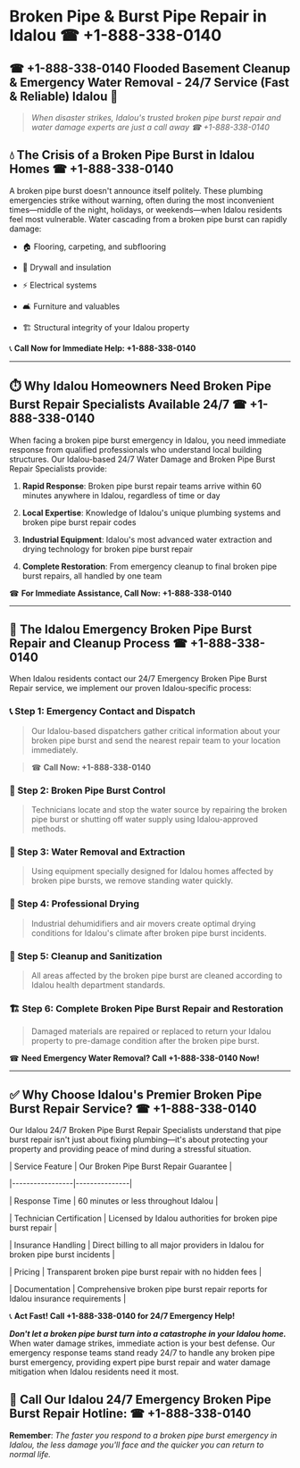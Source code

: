 # Broken Pipe & Burst Pipe Repair in Idalou ☎ +1-888-338-0140  
## ☎ +1-888-338-0140 Flooded Basement Cleanup & Emergency Water Removal - 24/7 Service (Fast & Reliable) Idalou 🚨  

> *When disaster strikes, Idalou's trusted broken pipe burst repair and water damage experts are just a call away ☎ +1-888-338-0140*  

## 💧 The Crisis of a Broken Pipe Burst in Idalou Homes ☎ +1-888-338-0140  

A broken pipe burst doesn't announce itself politely. These plumbing emergencies strike without warning, often during the most inconvenient times—middle of the night, holidays, or weekends—when Idalou residents feel most vulnerable. Water cascading from a broken pipe burst can rapidly damage:  

* 🏠 Flooring, carpeting, and subflooring  
* 🧱 Drywall and insulation  
* ⚡ Electrical systems  
* 🛋️ Furniture and valuables  
* 🏗️ Structural integrity of your Idalou property  

📞 **Call Now for Immediate Help: +1-888-338-0140**  

---  

## ⏱️ Why Idalou Homeowners Need Broken Pipe Burst Repair Specialists Available 24/7 ☎ +1-888-338-0140  

When facing a broken pipe burst emergency in Idalou, you need immediate response from qualified professionals who understand local building structures. Our Idalou-based 24/7 Water Damage and Broken Pipe Burst Repair Specialists provide:  

1. **Rapid Response**: Broken pipe burst repair teams arrive within 60 minutes anywhere in Idalou, regardless of time or day  
2. **Local Expertise**: Knowledge of Idalou's unique plumbing systems and broken pipe burst repair codes  
3. **Industrial Equipment**: Idalou's most advanced water extraction and drying technology for broken pipe burst repair  
4. **Complete Restoration**: From emergency cleanup to final broken pipe burst repairs, all handled by one team  

☎ **For Immediate Assistance, Call Now: +1-888-338-0140**  

---  

## 🔧 The Idalou Emergency Broken Pipe Burst Repair and Cleanup Process ☎ +1-888-338-0140  

When Idalou residents contact our 24/7 Emergency Broken Pipe Burst Repair service, we implement our proven Idalou-specific process:  

### 📞 Step 1: Emergency Contact and Dispatch  
> Our Idalou-based dispatchers gather critical information about your broken pipe burst and send the nearest repair team to your location immediately.  
> ☎ **Call Now: +1-888-338-0140**  

### 🚿 Step 2: Broken Pipe Burst Control  
> Technicians locate and stop the water source by repairing the broken pipe burst or shutting off water supply using Idalou-approved methods.  

### 🌊 Step 3: Water Removal and Extraction  
> Using equipment specially designed for Idalou homes affected by broken pipe bursts, we remove standing water quickly.  

### 💨 Step 4: Professional Drying  
> Industrial dehumidifiers and air movers create optimal drying conditions for Idalou's climate after broken pipe burst incidents.  

### 🧼 Step 5: Cleanup and Sanitization  
> All areas affected by the broken pipe burst are cleaned according to Idalou health department standards.  

### 🏗️ Step 6: Complete Broken Pipe Burst Repair and Restoration  
> Damaged materials are repaired or replaced to return your Idalou property to pre-damage condition after the broken pipe burst.  

☎ **Need Emergency Water Removal? Call +1-888-338-0140 Now!**  

---  

## ✅ Why Choose Idalou's Premier Broken Pipe Burst Repair Service? ☎ +1-888-338-0140  

Our Idalou 24/7 Broken Pipe Burst Repair Specialists understand that pipe burst repair isn't just about fixing plumbing—it's about protecting your property and providing peace of mind during a stressful situation.  

| Service Feature | Our Broken Pipe Burst Repair Guarantee |  
|-----------------|---------------|  
| Response Time | 60 minutes or less throughout Idalou |  
| Technician Certification | Licensed by Idalou authorities for broken pipe burst repair |  
| Insurance Handling | Direct billing to all major providers in Idalou for broken pipe burst incidents |  
| Pricing | Transparent broken pipe burst repair with no hidden fees |  
| Documentation | Comprehensive broken pipe burst repair reports for Idalou insurance requirements |  

📞 **Act Fast! Call +1-888-338-0140 for 24/7 Emergency Help!**  

***Don't let a broken pipe burst turn into a catastrophe in your Idalou home.*** When water damage strikes, immediate action is your best defense. Our emergency response teams stand ready 24/7 to handle any broken pipe burst emergency, providing expert pipe burst repair and water damage mitigation when Idalou residents need it most.  

## 📱 Call Our Idalou 24/7 Emergency Broken Pipe Burst Repair Hotline: ☎ +1-888-338-0140  

**Remember**: *The faster you respond to a broken pipe burst emergency in Idalou, the less damage you'll face and the quicker you can return to normal life.*